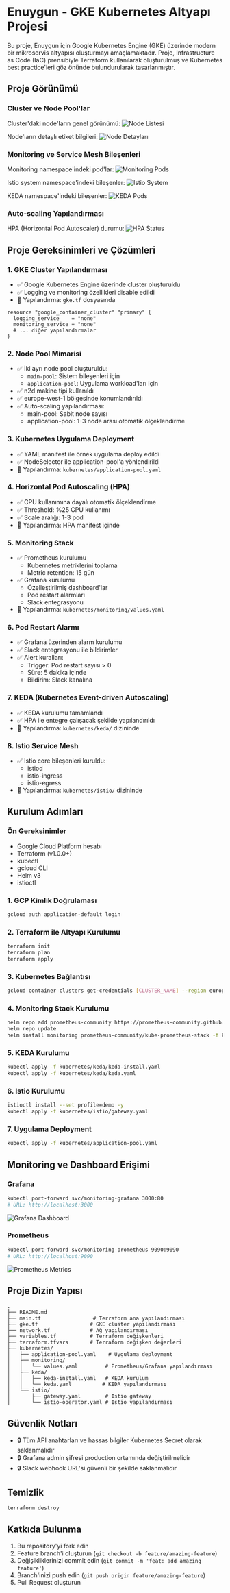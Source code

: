 # Enuygun - GKE Kubernetes Altyapı Projesi

Bu proje, Enuygun için Google Kubernetes Engine (GKE) üzerinde modern bir mikroservis altyapısı oluşturmayı amaçlamaktadır. Proje, Infrastructure as Code (IaC) prensibiyle Terraform kullanılarak oluşturulmuş ve Kubernetes best practice'leri göz önünde bulundurularak tasarlanmıştır.

## Proje Görünümü

### Cluster ve Node Pool'lar
Cluster'daki node'ların genel görünümü:
![Node Listesi](docs/images/kubectl-get-nodes.png)

Node'ların detaylı etiket bilgileri:
![Node Detayları](docs/images/kubectl-get-nodes%20-show-labels.png)

### Monitoring ve Service Mesh Bileşenleri
Monitoring namespace'indeki pod'lar:
![Monitoring Pods](docs/images/kubectl-get-pods%20-n%20monitoring.png)

Istio system namespace'indeki bileşenler:
![Istio System](docs/images/kubectl-get-pods%20-n%20istio-system.png)

KEDA namespace'indeki bileşenler:
![KEDA Pods](docs/images/kubectl-get-pods%20-n%20keda.png)

### Auto-scaling Yapılandırması
HPA (Horizontal Pod Autoscaler) durumu:
![HPA Status](docs/images/kubectl-get-hpa.png)

## Proje Gereksinimleri ve Çözümleri

### 1. GKE Cluster Yapılandırması
- ✅ Google Kubernetes Engine üzerinde cluster oluşturuldu
- ✅ Logging ve monitoring özellikleri disable edildi
- 📝 Yapılandırma: `gke.tf` dosyasında

```hcl
resource "google_container_cluster" "primary" {
  logging_service    = "none"
  monitoring_service = "none"
  # ... diğer yapılandırmalar
}
```

### 2. Node Pool Mimarisi
- ✅ İki ayrı node pool oluşturuldu:
  - `main-pool`: Sistem bileşenleri için
  - `application-pool`: Uygulama workload'ları için
- ✅ n2d makine tipi kullanıldı
- ✅ europe-west-1 bölgesinde konumlandırıldı
- ✅ Auto-scaling yapılandırması:
  - main-pool: Sabit node sayısı
  - application-pool: 1-3 node arası otomatik ölçeklendirme

### 3. Kubernetes Uygulama Deployment
- ✅ YAML manifest ile örnek uygulama deploy edildi
- ✅ NodeSelector ile application-pool'a yönlendirildi
- 📝 Yapılandırma: `kubernetes/application-pool.yaml`

### 4. Horizontal Pod Autoscaling (HPA)
- ✅ CPU kullanımına dayalı otomatik ölçeklendirme
- ✅ Threshold: %25 CPU kullanımı
- ✅ Scale aralığı: 1-3 pod
- 📝 Yapılandırma: HPA manifest içinde

### 5. Monitoring Stack
- ✅ Prometheus kurulumu
  - Kubernetes metriklerini toplama
  - Metric retention: 15 gün
- ✅ Grafana kurulumu
  - Özelleştirilmiş dashboard'lar
  - Pod restart alarmları
  - Slack entegrasyonu
- 📝 Yapılandırma: `kubernetes/monitoring/values.yaml`

### 6. Pod Restart Alarmı
- ✅ Grafana üzerinden alarm kurulumu
- ✅ Slack entegrasyonu ile bildirimler
- ✅ Alert kuralları:
  - Trigger: Pod restart sayısı > 0
  - Süre: 5 dakika içinde
  - Bildirim: Slack kanalına

### 7. KEDA (Kubernetes Event-driven Autoscaling)
- ✅ KEDA kurulumu tamamlandı
- ✅ HPA ile entegre çalışacak şekilde yapılandırıldı
- 📝 Yapılandırma: `kubernetes/keda/` dizininde

### 8. Istio Service Mesh
- ✅ Istio core bileşenleri kuruldu:
  - istiod
  - istio-ingress
  - istio-egress
- 📝 Yapılandırma: `kubernetes/istio/` dizininde

## Kurulum Adımları

### Ön Gereksinimler
- Google Cloud Platform hesabı
- Terraform (v1.0.0+)
- kubectl
- gcloud CLI
- Helm v3
- istioctl

### 1. GCP Kimlik Doğrulaması
```bash
gcloud auth application-default login
```

### 2. Terraform ile Altyapı Kurulumu
```bash
terraform init
terraform plan
terraform apply
```

### 3. Kubernetes Bağlantısı
```bash
gcloud container clusters get-credentials [CLUSTER_NAME] --region europe-west1
```

### 4. Monitoring Stack Kurulumu
```bash
helm repo add prometheus-community https://prometheus-community.github.io/helm-charts
helm repo update
helm install monitoring prometheus-community/kube-prometheus-stack -f kubernetes/monitoring/values.yaml
```

### 5. KEDA Kurulumu
```bash
kubectl apply -f kubernetes/keda/keda-install.yaml
kubectl apply -f kubernetes/keda/keda.yaml
```

### 6. Istio Kurulumu
```bash
istioctl install --set profile=demo -y
kubectl apply -f kubernetes/istio/gateway.yaml
```

### 7. Uygulama Deployment
```bash
kubectl apply -f kubernetes/application-pool.yaml
```

## Monitoring ve Dashboard Erişimi

### Grafana
```bash
kubectl port-forward svc/monitoring-grafana 3000:80
# URL: http://localhost:3000
```
![Grafana Dashboard](docs/images/Grafana.png)

### Prometheus
```bash
kubectl port-forward svc/monitoring-prometheus 9090:9090
# URL: http://localhost:9090
```
![Prometheus Metrics](docs/images/Premetheus.png)

## Proje Dizin Yapısı
```
.
├── README.md
├── main.tf                 # Terraform ana yapılandırması
├── gke.tf                 # GKE cluster yapılandırması
├── network.tf             # Ağ yapılandırması
├── variables.tf           # Terraform değişkenleri
├── terraform.tfvars       # Terraform değişken değerleri
├── kubernetes/
│   ├── application-pool.yaml    # Uygulama deployment
│   ├── monitoring/
│   │   └── values.yaml         # Prometheus/Grafana yapılandırması
│   ├── keda/
│   │   ├── keda-install.yaml   # KEDA kurulum
│   │   └── keda.yaml          # KEDA yapılandırması
│   └── istio/
│       ├── gateway.yaml        # Istio gateway
│       └── istio-operator.yaml # Istio yapılandırması
```

## Güvenlik Notları
- 🔒 Tüm API anahtarları ve hassas bilgiler Kubernetes Secret olarak saklanmalıdır
- 🔒 Grafana admin şifresi production ortamında değiştirilmelidir
- 🔒 Slack webhook URL'si güvenli bir şekilde saklanmalıdır

## Temizlik
```bash
terraform destroy
```

## Katkıda Bulunma
1. Bu repository'yi fork edin
2. Feature branch'i oluşturun (`git checkout -b feature/amazing-feature`)
3. Değişikliklerinizi commit edin (`git commit -m 'feat: add amazing feature'`)
4. Branch'inizi push edin (`git push origin feature/amazing-feature`)
5. Pull Request oluşturun
